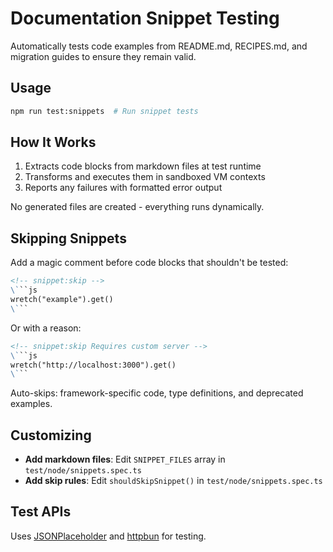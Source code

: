 # Documentation Snippet Testing

Automatically tests code examples from README.md, RECIPES.md, and migration guides to ensure they remain valid.

## Usage

```bash
npm run test:snippets  # Run snippet tests
```

## How It Works

1. Extracts code blocks from markdown files at test runtime
2. Transforms and executes them in sandboxed VM contexts
3. Reports any failures with formatted error output

No generated files are created - everything runs dynamically.

## Skipping Snippets

Add a magic comment before code blocks that shouldn't be tested:

```markdown
<!-- snippet:skip -->
\```js
wretch("example").get()
\```
```

Or with a reason:

```markdown
<!-- snippet:skip Requires custom server -->
\```js
wretch("http://localhost:3000").get()
\```
```

Auto-skips: framework-specific code, type definitions, and deprecated examples.

## Customizing

- **Add markdown files**: Edit `SNIPPET_FILES` array in `test/node/snippets.spec.ts`
- **Add skip rules**: Edit `shouldSkipSnippet()` in `test/node/snippets.spec.ts`

## Test APIs

Uses [JSONPlaceholder](https://jsonplaceholder.typicode.com) and [httpbun](https://httpbun.org) for testing.
